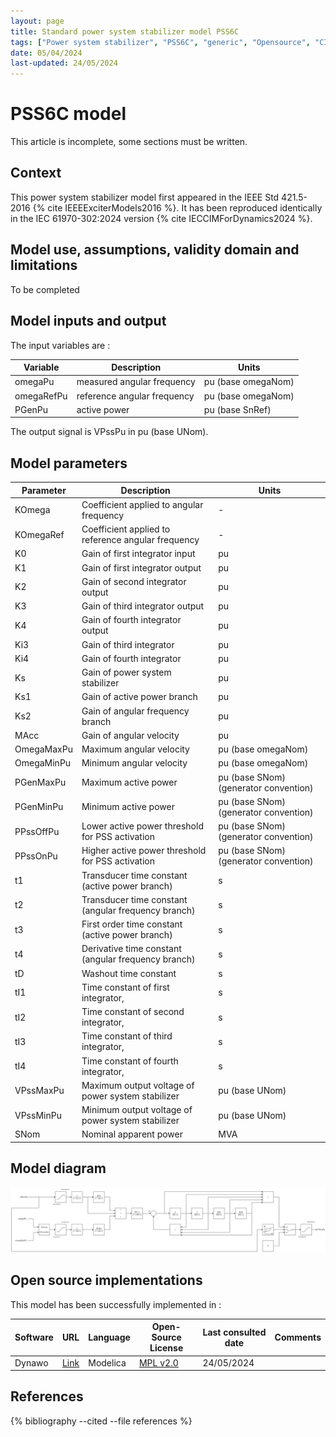 ```yaml
---
layout: page
title: Standard power system stabilizer model PSS6C
tags: ["Power system stabilizer", "PSS6C", "generic", "Opensource", "CIM model", "RMS", "phasor", "MRL4", "Single phase", "PssIEEE6C", "IEEE", "dynawo", "#106"]
date: 05/04/2024
last-updated: 24/05/2024
---
```

# PSS6C model

This article is incomplete, some sections must be written.

## Context

This power system stabilizer model first appeared in the IEEE Std 421.5-2016 {% cite IEEEExciterModels2016 %}. It has been reproduced identically in the IEC 61970-302:2024 version {% cite IECCIMForDynamics2024 %}.

## Model use, assumptions, validity domain and limitations

To be completed

## Model inputs and output

The input variables are :

| Variable | Description | Units |
|-----------|--------------| ------|
|omegaPu |measured angular frequency |pu (base omegaNom)|
|omegaRefPu |reference angular frequency |pu (base omegaNom)|
|PGenPu |active power |pu (base SnRef)|

The output signal is VPssPu in pu (base UNom).

## Model parameters

| Parameter | Description | Units |
|-----------|--------------| ------|
KOmega |Coefficient applied to angular frequency|-|
KOmegaRef |Coefficient applied to reference angular frequency|-|
K0 |Gain of first integrator input |pu|
K1 |Gain of first integrator output |pu|
K2 |Gain of second integrator output |pu|
K3 |Gain of third integrator output |pu|
K4 |Gain of fourth integrator output |pu|
Ki3 |Gain of third integrator |pu|
Ki4 |Gain of fourth integrator |pu|
Ks |Gain of power system stabilizer |pu|
Ks1 |Gain of active power branch |pu|
Ks2 |Gain of angular frequency branch |pu|
MAcc |Gain of angular velocity |pu|
OmegaMaxPu |Maximum angular velocity |pu (base omegaNom)|
OmegaMinPu |Minimum angular velocity |pu (base omegaNom)|
PGenMaxPu |Maximum active power |pu (base SNom) (generator convention)|
PGenMinPu |Minimum active power |pu (base SNom) (generator convention)|
PPssOffPu |Lower active power threshold for PSS activation |pu (base SNom) (generator convention)|
PPssOnPu |Higher active power threshold for PSS activation |pu (base SNom) (generator convention)|
t1 |Transducer time constant (active power branch) |s|
t2 |Transducer time constant (angular frequency branch) |s|
t3 |First order time constant (active power branch) |s|
t4 |Derivative time constant (angular frequency branch) |s|
tD |Washout time constant |s|
tI1 |Time constant of first integrator, |s|
tI2 |Time constant of second integrator, |s|
tI3 |Time constant of third integrator, |s|
tI4 |Time constant of fourth integrator, |s|
VPssMaxPu |Maximum output voltage of power system stabilizer |pu (base UNom)|
VPssMinPu |Minimum output voltage of power system stabilizer |pu (base UNom)|
|SNom |Nominal apparent power |MVA|

## Model diagram

<img src="/pages/models/regulations/PSS6C/PSS6C.drawio.svg" alt="PSS6C diagram">

## Open source implementations

This model has been successfully implemented in :

| Software      | URL | Language | Open-Source License | Last consulted date | Comments |
| ------------- | --- | -------- | ------------------- | ------------------- | -------- |
| Dynawo | [Link](https://github.com/dynawo/dynawo) | Modelica | [MPL v2.0](https://www.mozilla.org/en-US/MPL/2.0/)  | 24/05/2024 |  |

## References

{% bibliography --cited --file references  %}

